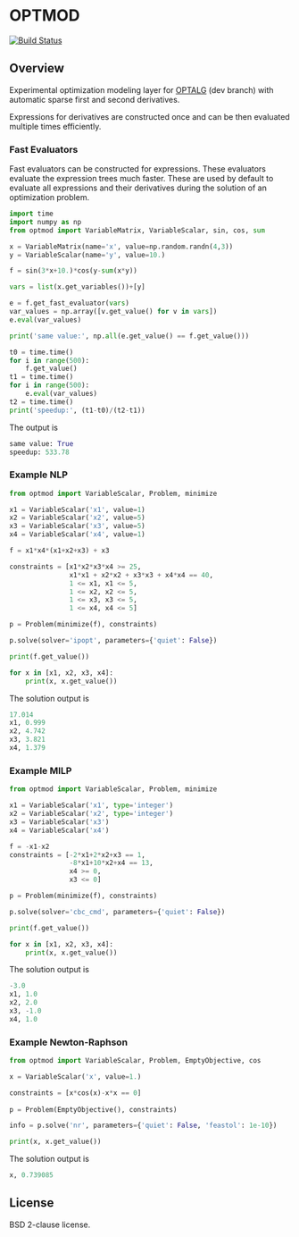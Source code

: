 # OPTMOD

[![Build Status](https://travis-ci.org/ttinoco/OPTMOD.svg?branch=master)](https://travis-ci.org/ttinoco/OPTMOD)

## Overview

Experimental optimization modeling layer for [OPTALG](https://github.com/ttinoco/OPTALG) (dev branch) with automatic sparse first and second derivatives.

Expressions for derivatives are constructed once and can be then evaluated multiple times efficiently.

### Fast Evaluators

Fast evaluators can be constructed for expressions. These evaluators evaluate the expression trees much faster. These are used by default to evaluate all expressions and their derivatives during the solution of an optimization problem.

```python
import time
import numpy as np
from optmod import VariableMatrix, VariableScalar, sin, cos, sum

x = VariableMatrix(name='x', value=np.random.randn(4,3))
y = VariableScalar(name='y', value=10.)

f = sin(3*x+10.)*cos(y-sum(x*y))

vars = list(x.get_variables())+[y]

e = f.get_fast_evaluator(vars)
var_values = np.array([v.get_value() for v in vars])
e.eval(var_values)

print('same value:', np.all(e.get_value() == f.get_value()))

t0 = time.time()
for i in range(500):
    f.get_value()
t1 = time.time()
for i in range(500):
    e.eval(var_values)
t2 = time.time()
print('speedup:', (t1-t0)/(t2-t1))
```

The output is
```python
same value: True
speedup: 533.78
```

### Example NLP

```python
from optmod import VariableScalar, Problem, minimize

x1 = VariableScalar('x1', value=1)
x2 = VariableScalar('x2', value=5)
x3 = VariableScalar('x3', value=5)
x4 = VariableScalar('x4', value=1)

f = x1*x4*(x1+x2+x3) + x3

constraints = [x1*x2*x3*x4 >= 25,
               x1*x1 + x2*x2 + x3*x3 + x4*x4 == 40,
               1 <= x1, x1 <= 5,
               1 <= x2, x2 <= 5,
               1 <= x3, x3 <= 5,
               1 <= x4, x4 <= 5]

p = Problem(minimize(f), constraints)

p.solve(solver='ipopt', parameters={'quiet': False})

print(f.get_value())

for x in [x1, x2, x3, x4]:
    print(x, x.get_value())
```

The solution output is
```python
17.014
x1, 0.999
x2, 4.742
x3, 3.821
x4, 1.379
```

### Example MILP

```python
from optmod import VariableScalar, Problem, minimize

x1 = VariableScalar('x1', type='integer')
x2 = VariableScalar('x2', type='integer')
x3 = VariableScalar('x3')
x4 = VariableScalar('x4')

f = -x1-x2
constraints = [-2*x1+2*x2+x3 == 1,
               -8*x1+10*x2+x4 == 13,
               x4 >= 0,
               x3 <= 0]

p = Problem(minimize(f), constraints)

p.solve(solver='cbc_cmd', parameters={'quiet': False})

print(f.get_value())

for x in [x1, x2, x3, x4]:
    print(x, x.get_value())
```

The solution output is
```python
-3.0
x1, 1.0
x2, 2.0
x3, -1.0
x4, 1.0
```

### Example Newton-Raphson

```python
from optmod import VariableScalar, Problem, EmptyObjective, cos

x = VariableScalar('x', value=1.)

constraints = [x*cos(x)-x*x == 0]
        
p = Problem(EmptyObjective(), constraints)

info = p.solve('nr', parameters={'quiet': False, 'feastol': 1e-10})

print(x, x.get_value())
```

The solution output is
```python
x, 0.739085
```

## License

BSD 2-clause license.
